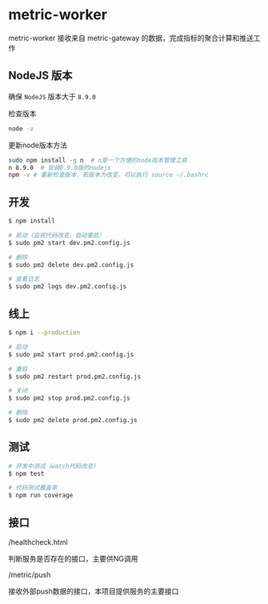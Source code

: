 # metric-worker

metric-worker 接收来自 metric-gateway 的数据，完成指标的聚合计算和推送工作

## NodeJS 版本

确保 `NodeJS` 版本大于 `8.9.0`

检查版本

```bash
node -v
```

更新node版本方法

```bash
sudo npm install -g n  # n是一个方便的node版本管理工具
n 8.9.0  # 安装8.9.0版的nodejs
npm -v # 重新检查版本，若版本为改变，可以执行 source ~/.bashrc
```

## 开发

```sh
$ npm install

# 启动（监视代码改变，自动重启）
$ sudo pm2 start dev.pm2.config.js

# 删除
$ sudo pm2 delete dev.pm2.config.js

# 查看日志
$ sudo pm2 logs dev.pm2.config.js
```

## 线上

```sh
$ npm i --production

# 启动
$ sudo pm2 start prod.pm2.config.js

# 重启
$ sudo pm2 restart prod.pm2.config.js

# 关闭
$ sudo pm2 stop prod.pm2.config.js

# 删除
$ sudo pm2 delete prod.pm2.config.js
```

## 测试

```sh
# 开发中测试（watch代码改变）
$ npm test

# 代码测试覆盖率
$ npm run coverage
```

## 接口

/healthcheck.html

判断服务是否存在的接口，主要供NG调用


/metric/push

接收外部push数据的接口，本项目提供服务的主要接口